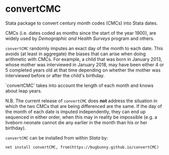 # convertCMC
Stata package to convert century month codes (CMCs) into Stata dates.

CMCs (i.e. dates coded as months since the start of the year 1900), are widely used by 
*Demographic and Health Surveys* program and others.

`convertCMC` randomly imputes an exact day of the month to each date. This avoids (at least
in aggregate) the biases that can arise when doing arithmetic with CMCs. For example, a child
that was born in January 2013, whose mother was interviewed in January 2018, may have been 
either 4 or 5 completed years old at that time depending on whether the mother was interviewed
before or after the child's birthday.

`convertCMC' takes into account the length of each month and knows about leap years.

N.B. The current release of `convertCMC` does **not** address the situation in which the two 
CMCs that are being differenced are the same. If the day of the month of each date is imputed 
independently, they can end up sequenced in either order, when this may in reality be impossible
(e.g. a liveborn neonate cannot die any earlier in the month than his or her birthday).

`convertCMC` can be installed from within *Stata* by:
```
net install convertCMC, from(https://bugbunny.github.io/convertCMC)
```
